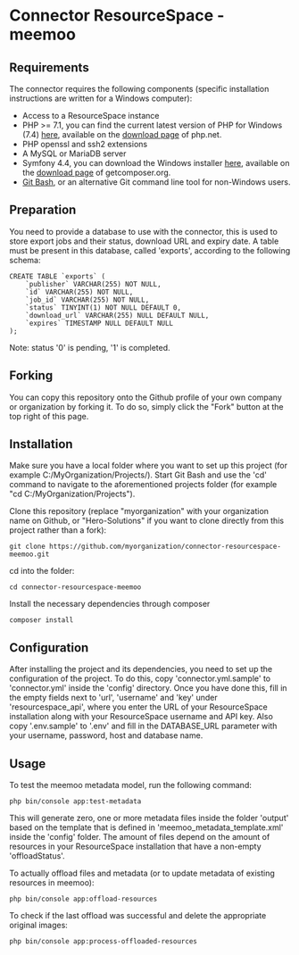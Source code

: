# Connector ResourceSpace - meemoo

## Requirements

The connector requires the following components (specific installation instructions are written for a Windows computer):

* Access to a ResourceSpace instance
* PHP >= 7.1, you can find the current latest version of PHP for Windows (7.4) [here](https://windows.php.net/downloads/releases/php-7.4.11-Win32-vc15-x64.zip), available on the [download page](https://windows.php.net/download) of php.net.
* PHP openssl and ssh2 extensions
* A MySQL or MariaDB server
* Symfony 4.4, you can download the Windows installer [here](https://getcomposer.org/Composer-Setup.exe), available on the [download page](https://getcomposer.org/download) of getcomposer.org.
* [Git Bash](https://git-scm.com/downloads), or an alternative Git command line tool for non-Windows users.

## Preparation

You need to provide a database to use with the connector, this is used to store export jobs and their status, download URL and expiry date.
A table must be present in this database, called 'exports', according to the following schema:
```
CREATE TABLE `exports` (
    `publisher` VARCHAR(255) NOT NULL,
	`id` VARCHAR(255) NOT NULL,
    `job_id` VARCHAR(255) NOT NULL,
	`status` TINYINT(1) NOT NULL DEFAULT 0,
	`download_url` VARCHAR(255) NULL DEFAULT NULL,
	`expires` TIMESTAMP NULL DEFAULT NULL
);
```
Note: status '0' is pending, '1' is completed.

## Forking

You can copy this repository onto the Github profile of your own company or organization by forking it. To do so, simply click the "Fork" button at the top right of this page.

## Installation

Make sure you have a local folder where you want to set up this project (for example C:/MyOrganization/Projects/).
Start Git Bash and use the 'cd' command to navigate to the aforementioned projects folder (for example "cd C:/MyOrganization/Projects").

Clone this repository (replace "myorganization" with your organization name on Github, or "Hero-Solutions" if you want to clone directly from this project rather than a fork):
```
git clone https://github.com/myorganization/connector-resourcespace-meemoo.git
```
cd into the folder:
```
cd connector-resourcespace-meemoo
```
Install the necessary dependencies through composer
```
composer install
```

## Configuration

After installing the project and its dependencies, you need to set up the configuration of the project.
To do this, copy 'connector.yml.sample' to 'connector.yml' inside the 'config' directory.
Once you have done this, fill in the empty fields next to 'url', 'username' and 'key' under 'resourcespace_api', where you enter the URL of your ResourceSpace installation along with your ResourceSpace username and API key.
Also copy '.env.sample' to '.env' and fill in the DATABASE_URL parameter with your username, password, host and database name.

## Usage

To test the meemoo metadata model, run the following command:
```
php bin/console app:test-metadata
```

This will generate zero, one or more metadata files inside the folder 'output' based on the template that is defined in 'meemoo_metadata_template.xml' inside the 'config' folder. The amount of files depend on the amount of resources in your ResourceSpace installation that have a non-empty 'offloadStatus'.

To actually offload files and metadata (or to update metadata of existing resources in meemoo):
```
php bin/console app:offload-resources
```

To check if the last offload was successful and delete the appropriate original images:
```
php bin/console app:process-offloaded-resources
```

